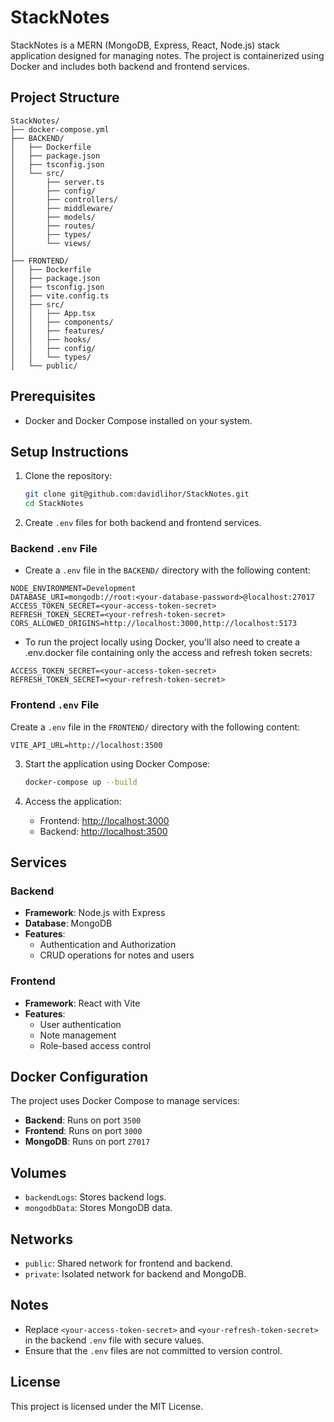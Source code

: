 # StackNotes

StackNotes is a MERN (MongoDB, Express, React, Node.js) stack application designed for managing notes. The project is containerized using Docker and includes both backend and frontend services.

## Project Structure

```
StackNotes/
├── docker-compose.yml
├── BACKEND/
│   ├── Dockerfile
│   ├── package.json
│   ├── tsconfig.json
│   └── src/
│       ├── server.ts
│       ├── config/
│       ├── controllers/
│       ├── middleware/
│       ├── models/
│       ├── routes/
│       ├── types/
│       └── views/
│   
├── FRONTEND/
│   ├── Dockerfile
│   ├── package.json
│   ├── tsconfig.json
│   ├── vite.config.ts
│   ├── src/
│   │   ├── App.tsx
│   │   ├── components/
│   │   ├── features/
│   │   ├── hooks/
│   │   ├── config/
│   │   └── types/
│   └── public/
```

## Prerequisites

- Docker and Docker Compose installed on your system.

## Setup Instructions

1. Clone the repository:
   ```bash
   git clone git@github.com:davidlihor/StackNotes.git
   cd StackNotes
   ```

2. Create `.env` files for both backend and frontend services.

### Backend `.env` File

- Create a `.env` file in the `BACKEND/` directory with the following content:

```
NODE_ENVIRONMENT=Development
DATABASE_URI=mongodb://root:<your-database-password>@localhost:27017
ACCESS_TOKEN_SECRET=<your-access-token-secret>
REFRESH_TOKEN_SECRET=<your-refresh-token-secret>
CORS_ALLOWED_ORIGINS=http://localhost:3000,http://localhost:5173
```
- To run the project locally using Docker, you'll also need to create a .env.docker file containing only the access and refresh token secrets:

```
ACCESS_TOKEN_SECRET=<your-access-token-secret>
REFRESH_TOKEN_SECRET=<your-refresh-token-secret>
```

### Frontend `.env` File

Create a `.env` file in the `FRONTEND/` directory with the following content:

```
VITE_API_URL=http://localhost:3500
```

3. Start the application using Docker Compose:
   ```bash
   docker-compose up --build
   ```

4. Access the application:
   - Frontend: [http://localhost:3000](http://localhost:3000)
   - Backend: [http://localhost:3500](http://localhost:3500)

## Services

### Backend
- **Framework**: Node.js with Express
- **Database**: MongoDB
- **Features**:
  - Authentication and Authorization
  - CRUD operations for notes and users

### Frontend
- **Framework**: React with Vite
- **Features**:
  - User authentication
  - Note management
  - Role-based access control

## Docker Configuration

The project uses Docker Compose to manage services:

- **Backend**: Runs on port `3500`
- **Frontend**: Runs on port `3000`
- **MongoDB**: Runs on port `27017`

## Volumes

- `backendLogs`: Stores backend logs.
- `mongodbData`: Stores MongoDB data.

## Networks

- `public`: Shared network for frontend and backend.
- `private`: Isolated network for backend and MongoDB.

## Notes

- Replace `<your-access-token-secret>` and `<your-refresh-token-secret>` in the backend `.env` file with secure values.
- Ensure that the `.env` files are not committed to version control.

## License

This project is licensed under the MIT License.

